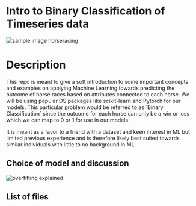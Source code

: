 # Intro to Binary Classification of Timeseries data
![sample image horseracing](https://wallpaperaccess.com/full/2107537.jpg)

# Description
This repo is meant to give a soft introduction to some important concepts and examples on applying Machine Learning towards predicting the outcome of horse races based on attributes connected to each horse. We will be using popular DS packages like scikit-learn and Pytorch for our models. This particular problem would be referred to as ´Binary Classification´ since the outcome for each horse can only be a win or loss which we can map to 0 or 1 for use in our models.

It is meant as a favor to a friend with a dataset and keen interest in ML but limited previous experience and is therefore likely best suited towards similar individuals with little to no background in ML.

## Choice of model and discussion
![overfitting explained](https://miro.medium.com/max/1400/1*_7OPgojau8hkiPUiHoGK_w.png)


## List of files
